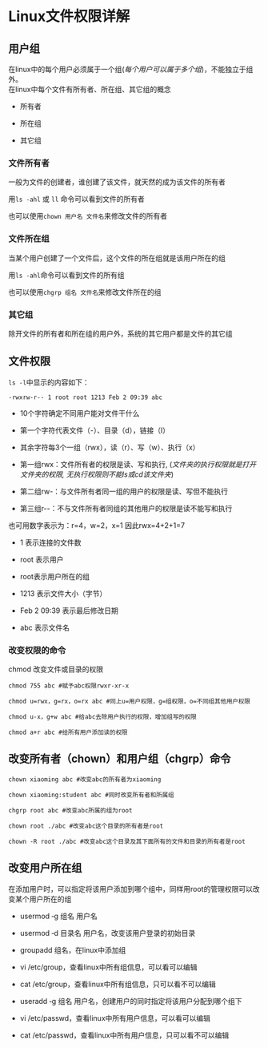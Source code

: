 Linux文件权限详解
=====

用户组
---
在linux中的每个用户必须属于一个组(*每个用户可以属于多个组*)，不能独立于组外。  
在linux中每个文件有所有者、所在组、其它组的概念

- 所有者

- 所在组

- 其它组
 

### 文件所有者

一般为文件的创建者，谁创建了该文件，就天然的成为该文件的所有者

用`ls ‐ahl` 或 `ll` 命令可以看到文件的所有者

也可以使用`chown 用户名 文件名`来修改文件的所有者

 

### 文件所在组

当某个用户创建了一个文件后，这个文件的所在组就是该用户所在的组

用`ls ‐ahl`命令可以看到文件的所有组

也可以使用`chgrp 组名 文件名`来修改文件所在的组

 

### 其它组

除开文件的所有者和所在组的用户外，系统的其它用户都是文件的其它组

 
文件权限
---

`ls -l`中显示的内容如下：

    -rwxrw-r-- 1 root root 1213 Feb 2 09:39 abc

- 10个字符确定不同用户能对文件干什么

- 第一个字符代表文件（-）、目录（d），链接（l）

- 其余字符每3个一组（rwx），读（r）、写（w）、执行（x）

- 第一组rwx：文件所有者的权限是读、写和执行, (*文件夹的执行权限就是打开文件夹的权限, 无执行权限则不能ls或cd该文件夹*)

- 第二组rw-：与文件所有者同一组的用户的权限是读、写但不能执行

- 第三组r--：不与文件所有者同组的其他用户的权限是读不能写和执行

也可用数字表示为：r=4，w=2，x=1  因此rwx=4+2+1=7

- 1 表示连接的文件数

- root 表示用户

- root表示用户所在的组

- 1213 表示文件大小（字节）

- Feb 2 09:39 表示最后修改日期

- abc 表示文件名


### 改变权限的命令

chmod 改变文件或目录的权限

    chmod 755 abc #赋予abc权限rwxr-xr-x

    chmod u=rwx，g=rx，o=rx abc #同上u=用户权限，g=组权限，o=不同组其他用户权限

    chmod u-x，g+w abc #给abc去除用户执行的权限，增加组写的权限

    chmod a+r abc #给所有用户添加读的权限


改变所有者（chown）和用户组（chgrp）命令
---

    chown xiaoming abc #改变abc的所有者为xiaoming

    chown xiaoming:student abc #同时改变所有者和所属组

    chgrp root abc #改变abc所属的组为root

    chown root ./abc #改变abc这个目录的所有者是root

    chown ‐R root ./abc #改变abc这个目录及其下面所有的文件和目录的所有者是root

 

改变用户所在组
---

在添加用户时，可以指定将该用户添加到哪个组中，同样用root的管理权限可以改变某个用户所在的组

- usermod ‐g 组名 用户名

- usermod ‐d 目录名 用户名，改变该用户登录的初始目录

- groupadd 组名，在linux中添加组

- vi /etc/group，查看linux中所有组信息，可以看可以编辑

- cat /etc/group，查看linux中所有组信息，只可以看不可以编辑

- useradd ‐g 组名 用户名，创建用户的同时指定将该用户分配到哪个组下

- vi /etc/passwd，查看linux中所有用户信息，可以看可以编辑

- cat /etc/passwd，查看linux中所有用户信息，只可以看不可以编辑


